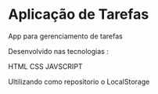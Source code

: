 # Aplicação de Tarefas
 App para gerenciamento de tarefas

Desenvolvido nas tecnologias :

HTML
CSS
JAVSCRIPT

Ultilizando como repositorio o LocalStorage
